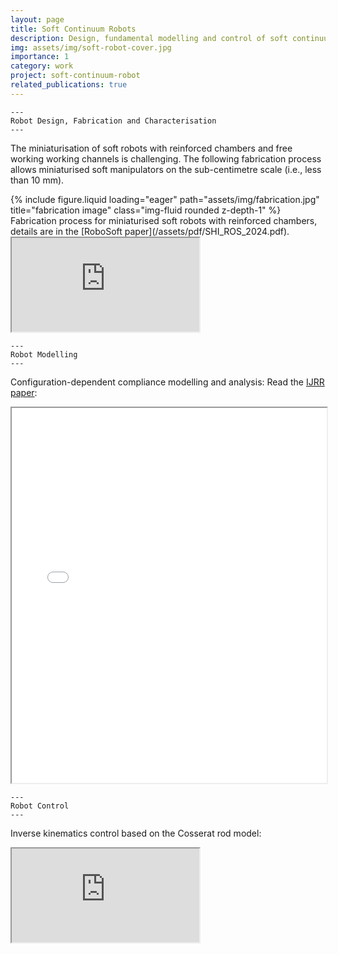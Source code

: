 ```yaml
---
layout: page
title: Soft Continuum Robots
description: Design, fundamental modelling and control of soft continuum robots
img: assets/img/soft-robot-cover.jpg
importance: 1
category: work
project: soft-continuum-robot
related_publications: true
---
```


    ---
    Robot Design, Fabrication and Characterisation
    ---

The miniaturisation of soft robots with reinforced chambers and free working working channels is challenging. The following fabrication process allows miniaturised soft manipulators on the sub-centimetre scale (i.e., less than 10 mm).  

<div class="row">
    <div class="col-sm mt-3 mt-md-0">
        {% include figure.liquid loading="eager" path="assets/img/fabrication.jpg" title="fabrication image" class="img-fluid rounded z-depth-1" %}
    </div>
</div>
<div class="caption">
    Fabrication process for miniaturised soft robots with reinforced chambers, details are in the [RoboSoft paper](/assets/pdf/SHI_ROS_2024.pdf). 
</div>
<div class="embed-responsive embed-responsive-16by9">
  <iframe class="embed-responsive-item" src="https://www.youtube.com//embed/yPKFU3UapxQ" allowfullscreen></iframe>
</div>

    ---
    Robot Modelling
    ---
Configuration-dependent compliance modelling and analysis:
Read the [IJRR paper](/assets/pdf/Shi_IJRR_2024.pdf):
<iframe src="/assets/pdf/Shi_IJRR_2024.pdf" width="100%" height="600px"></iframe>

    ---
    Robot Control 
    ---
Inverse kinematics control based on the Cosserat rod model: 
<div class="embed-responsive embed-responsive-16by9">
  <iframe class="embed-responsive-item" src="https://www.youtube.com//embed/Ngrbg2_GYGk" allowfullscreen></iframe>
</div>

